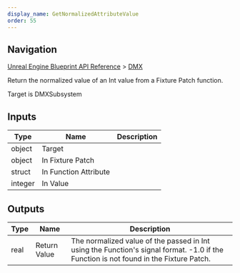 ```yaml
---
display_name: GetNormalizedAttributeValue
order: 55
---
```

## Navigation

[Unreal Engine Blueprint API Reference](https://dev.epicgames.com/documentation/en-us/unreal-engine/BlueprintAPI) > [DMX](https://dev.epicgames.com/documentation/en-us/unreal-engine/BlueprintAPI/DMX)

Return the normalized value of an Int value from a Fixture Patch function.

Target is DMXSubsystem

## Inputs

| Type | Name | Description |
| --- | --- | --- |
| object | Target |  |
| object | In Fixture Patch |  |
| struct | In Function Attribute |  |
| integer | In Value |  |

## Outputs

| Type | Name | Description |
| --- | --- | --- |
| real | Return Value | The normalized value of the passed in Int using the Function's signal format. -1.0 if the Function is not found in the Fixture Patch. |
